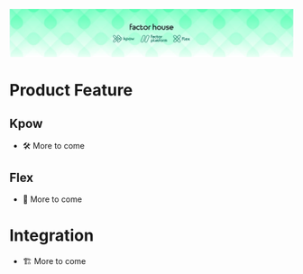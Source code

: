 ![factorhouse](./images/factorhouse.jfif)

# Product Feature

## Kpow

- 🛠️ More to come

## Flex

- 🚧 More to come

# Integration

- 🏗️ More to come
